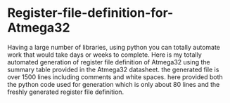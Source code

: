 # Register-file-definition-for-Atmega32
Having a large number of libraries, using python you can totally automate work that would take days or weeks to complete. Here is my totally automated generation of register file definition of Atmega32 using the summary table provided in the Atmega32 datasheet. the generated file is over 1500 lines including comments and white spaces. here provided both the python code used for generation which is only about 80 lines and the freshly generated register file definition.
